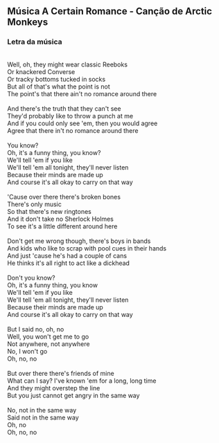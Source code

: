 ## Música A Certain Romance - Canção de Arctic Monkeys
### Letra da música
\
Well, oh, they might wear classic Reeboks\
Or knackered Converse\
Or tracky bottoms tucked in socks\
But all of that's what the point is not\
The point's that there ain't no romance around there\
\
And there's the truth that they can't see\
They'd probably like to throw a punch at me\
And if you could only see 'em, then you would agree\
Agree that there in't no romance around there\
\
You know?\
Oh, it's a funny thing, you know?\
We'll tell 'em if you like\
We'll tell 'em all tonight, they'll never listen\
Because their minds are made up\
And course it's all okay to carry on that way\
\
'Cause over there there's broken bones\
There's only music\
So that there's new ringtones\
And it don't take no Sherlock Holmes\
To see it's a little different around here\
\
Don't get me wrong though, there's boys in bands\
And kids who like to scrap with pool cues in their hands\
And just 'cause he's had a couple of cans\
He thinks it's all right to act like a dickhead\
\
Don't you know?\
Oh, it's a funny thing, you know\
We'll tell 'em if you like\
We'll tell 'em all tonight, they'll never listen\
Because their minds are made up\
And course it's all okay to carry on that way\
\
But I said no, oh, no\
Well, you won't get me to go\
Not anywhere, not anywhere\
No, I won't go\
Oh, no, no\
\
But over there there's friends of mine\
What can I say? I've known 'em for a long, long time\
And they might overstep the line\
But you just cannot get angry in the same way\
\
No, not in the same way\
Said not in the same way\
Oh, no\
Oh, no, no